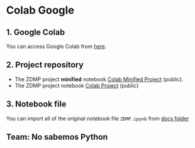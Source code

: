 # Colab Google

## 1. Google Colab
You can access Google Colab from [here](https://colab.research.google.com/).

## 2. Project repository
* The ZDMP project **minified** notebook [Colab Minified Project](https://colab.research.google.com/drive/1T8YBW3MSrThi-z1UTWcw7gcpe3aALvrc?usp=sharing) (public).
* The ZDMP project notebook [Colab Project](https://colab.research.google.com/drive/1c47NSXgeuE2GlVXi0aS0L4ScXLPN8RqM?usp=sharing) (public)

## 3. Notebook file
You can import all of the original notebook file `ZDMP.ipynb` from [docs folder](./docs/ZDMP.ipynb)



## Team: No sabemos Python